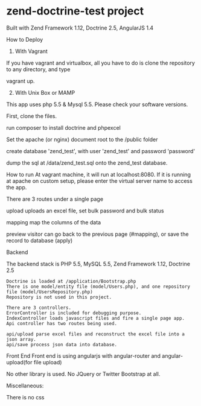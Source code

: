 zend-doctrine-test project
==================

Built with Zend Framework 1.12, Doctrine 2.5, AngularJS 1.4


How to Deploy

1) With Vagrant

If you have vagrant and virtualbox, all you have to do is clone the repository to any directory, and type 

vagrant up.


2) With Unix Box or MAMP

This app uses php 5.5 & Mysql 5.5. Please check your software versions.

First, clone the files.

run composer to install doctrine and phpexcel


Set the apache (or nginx) document root to the /public folder

create database 'zend_test', with user 'zend_test' and password 'password'

dump the sql at /data/zend_test.sql onto the zend_test database. 



How to run
   At vagrant machine, it will run at localhost:8080. If it is running at apache on custom setup, please enter the virtual server name to access the app.

There are 3 routes under a single page

upload 
   uploads an excel file, set bulk password and bulk status

mapping 
   map the columns of the data

preview
   visitor can go back to the previous page (#mapping), or save the record to database (apply)



Backend

   The backend stack is PHP 5.5, MySQL 5.5, Zend Framework 1.12, Doctrine 2.5

    Doctrine is loaded at /application/Bootstrap.php
    There is one model/entity file (model/Users.php), and one repository file (model/UsersRepository.php)
    Repository is not used in this project.

    There are 3 controllers. 
    ErrorController is included for debugging purpose.
    IndexController loads javascript files and fire a single page app.
    Api controller has two routes being used.
    
    api/upload parse excel files and reconstruct the excel file into a json array.
    api/save process json data into database.

Front End
   Front end is using angularjs with angular-router and angular-upload(for file upload)

   No other library is used. No JQuery or Twitter Bootstrap at all.


Miscellaneous:



There is no css 


    

